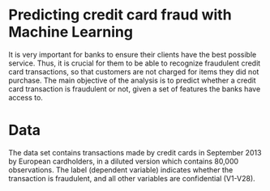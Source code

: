 # Predicting credit card fraud with Machine Learning

It is very important for banks to ensure their clients have the best possible service.
Thus, it is crucial for them to be able to recognize fraudulent credit card transactions,
so that customers are not charged for items they did not purchase. The main objective of the analysis
is to predict whether a credit card transaction is fraudulent or not, given a set of features the banks have access to.

# Data
The data set contains transactions made by credit cards in September 2013 by European cardholders, in a diluted version
which contains 80,000 observations. The label (dependent variable) indicates whether the transaction is fraudulent,
and all other variables are confidential (V1-V28).
